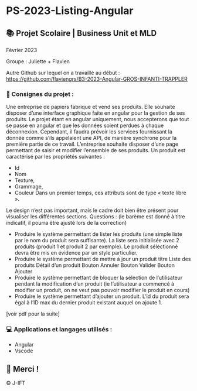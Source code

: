# PS-2023-Listing-Angular

## 📚 Projet Scolaire | Business Unit et MLD

Février 2023

Groupe : Juliette + Flavien

Autre Github sur lequel on a travaillé au début : https://github.com/flaviengrs/B3-2023-Angular-GROS-INFANTI-TRAPPLER

### 📌 Consignes du projet : 

Une entreprise de papiers fabrique et vend ses produits.
Elle souhaite disposer d’une interface graphique faite en angular pour la gestion de ses produits.
Le projet étant en angular uniquement, nous accepterons que tout se passe en angular et que les données soient perdues à chaque déconnexion. Cependant, il faudra prévoir les services fournissant la donnée comme s’ils appelaient une API, de manière synchrone pour la première partie de ce travail.
L’entreprise souhaite disposer d’une page permettant de saisir et modifier l’ensemble de ses produits.
Un produit est caractérisé par les propriétés suivantes :
- Id
- Nom
- Texture,
- Grammage,
- Couleur
Dans un premier temps, ces attributs sont de type « texte libre ».

Le design n’est pas important, mais le cadre doit bien être présent pour visualiser les différentes sections.
Questions : (le barème est donné à titre indicatif, il pourra être ajusté lors de la correction)
- Produire le système permettant de lister les produits (une simple liste par le nom du produit sera suffisante). La liste sera initialisée avec 2 produits (produit 1 et produit 2 par exemple). Le produit sélectionné devra être mis en évidence par un style particulier.
- Produire le système permettant de mettre à jour un produit
titre
Liste des produits
Détail d’un
produit
Bouton Annuler
Bouton Valider
Bouton Ajouter
- Produire le système permettant de bloquer la sélection de l’utilisateur pendant la modification d’un produit (ie l’utilisateur a commencé à modifier un produit, on ne veut pas pouvoir modifier le produit en cours)
- Produire le système permettant d’ajouter un produit. L’id du produit sera égal à l’ID max du dernier produit existant auquel on ajoute 1.

[voir pdf pour la suite]


### 💻 Applications et langages utilisés :

+ Angular
+ Vscode



## 🌸 Merci !
© J-IFT
